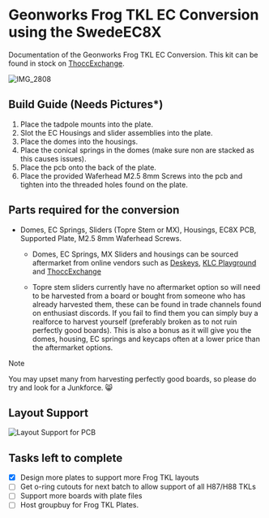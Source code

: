 # Geonworks Frog TKL EC Conversion using the SwedeEC8X
Documentation of the Geonworks Frog TKL EC Conversion. This kit can be found in stock on [ThoccExchange](https://thoccexchange.com).

![IMG_2808](https://github.com/user-attachments/assets/9e066c7a-82b2-49ed-8bcd-200b5d8ff9b1)


 


## Build Guide (Needs Pictures*) 
1. Place the tadpole mounts into the plate. 
2. Slot the EC Housings and slider assemblies into the plate. 
3. Place the domes into the housings. 
4. Place the conical springs in the domes (make sure non are stacked as this causes issues). 
6. Place the pcb onto the back of the plate.
7. Place the provided Waferhead M2.5 8mm Screws into the pcb and tighten into the threaded holes found on the plate. 


## Parts required for the conversion
- Domes, EC Springs, Sliders (Topre Stem or MX), Housings, EC8X PCB, Supported Plate, M2.5 8mm Waferhead Screws. 

  - Domes, EC Springs, MX Sliders and housings can be sourced aftermarket from online vendors such as [Deskeys](https://deskeys.io), [KLC Playground](https://klc-playground.com/products/instock-ec-kits-and-packs?_pos=1&_sid=c27f2fce2&_ss=r&variant=42124616171726) and 
  [ThoccExchange](thoccexchange.com)

  - Topre stem sliders currently have no aftermarket option so will need to be harvested from a board or bought from someone who has already harvested them, these can be found in trade channels found on enthusiast discords. If you fail to find them you can simply buy a 
  realforce to harvest yourself (preferably broken as to not ruin perfectly good boards). This is also a bonus as it will give you the domes, housing, EC springs and keycaps often at a lower price than the aftermarket options.


> [!NOTE]
> You may upset many from harvesting perfectly good boards, so please do try and look for a Junkforce. :smile_cat:





## Layout Support

![Layout Support for PCB](https://github.com/user-attachments/assets/720704da-e847-48de-8624-b7edb1ab3a7e)




## Tasks left to complete 
- [X] Design more plates to support more Frog TKL layouts
- [ ] Get o-ring cutouts for next batch to allow support of all H87/H88 TKLs 
- [ ] Support more boards with plate files 
- [ ] Host groupbuy for Frog TKL Plates. 
